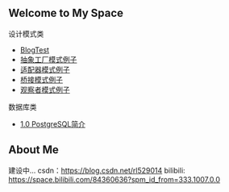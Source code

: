 ## Welcome to My Space
设计模式类

* [BlogTest](_posts/2022-02-20-long.md)
* [抽象工厂模式例子](_posts)
* [适配器模式例子](AdapterPattern)
* [桥接模式例子](BridgePattern)
* [观察者模式例子](ObserverPattern)

数据库类

* [1.0 PostgreSQL简介](_posts/PostgreSQL/0_PostgreSQL_introduction.md)


## About Me

建设中...
csdn：https://blog.csdn.net/rl529014
bilibili: https://space.bilibili.com/84360636?spm_id_from=333.1007.0.0